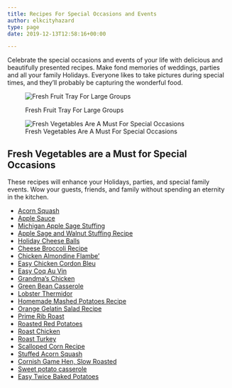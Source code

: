 ```yaml
---
title: Recipes For Special Occasions and Events
author: elkcityhazard
type: page
date: 2019-12-13T12:58:16+00:00

---
```

Celebrate the special occasions and events of your life with delicious and beautifully presented recipes. Make fond memories of weddings, parties and all your family Holidays. Everyone likes to take pictures during special times, and they&#8217;ll probably be capturing the wonderful food.<figure> 

![Fresh Fruit Tray For Large Groups][1] <figcaption>Fresh Fruit Tray For Large Groups</figcaption></figure> <figure>![Fresh Vegetables Are A Must For Special Occasions][2] <figcaption>Fresh Vegetables Are A Must For Special Occasions</figcaption></figure> 

## Fresh Vegetables are a Must for Special Occasions

These recipes will enhance your Holidays, parties, and special family events. Wow your guests, friends, and family without spending an eternity in the kitchen.

  * [Acorn Squash][3]
  * [Apple Sauce][4]
  * [Michigan Apple Sage Stuffing][5]
  * [Apple Sage and Walnut Stuffing Recipe][6]
  * [Holiday Cheese Balls][7]
  * [Cheese Broccoli Recipe][8]
  * [Chicken Almondine Flambe&#8217;][9]
  * [Easy Chicken Cordon Bleu][10]
  * [Easy Coq Au Vin][11]
  * [Grandma&#8217;s Chicken][12]
  * [Green Bean Casserole][13]
  * [Lobster Thermidor][14]
  * [Homemade Mashed Potatoes Recipe][15]
  * [Orange Gelatin Salad Recipe][16]
  * [Prime Rib Roast][17]
  * [Roasted Red Potatoes][18]
  * [Roast Chicken][19]
  * [Roast Turkey][20]
  * [Scalloped Corn Recipe][21]
  * [Stuffed Acorn Squash][22]
  * [Cornish Game Hen, Slow Roasted][23]
  * [Sweet potato casserole][24]
  * [Easy Twice Baked Potatoes][25]

 [1]: http://www.quick-e-recipes.com/sitebuildercontent/sitebuilderpictures/.pond/IMG_0329_1024.jpg.w180h135.jpg "Fresh Fruit Tray For Large Groups"
 [2]: http://www.quick-e-recipes.com/sitebuildercontent/sitebuilderpictures/.pond/IMG_0330_1024.jpg.w180h135.jpg "Fresh Vegetables Are A Must For Special Occasions"
 [3]: /wordpress/index.php/recipes-for-special-occasions-and-events/baked-acorn-squash-recipe/
 [4]: /wordpress/index.php/recipes-for-special-occasions-and-events/michigan-apple-sauce/
 [5]: /wordpress/index.php/recipes-for-special-occasions-and-events/michigan-apple-sage-stuffing/
 [6]: /wordpress/index.php/recipes-for-special-occasions-and-events/apple-sage-and-walnut-stuffing-recipe/
 [7]: /wordpress/index.php/recipes-for-special-occasions-and-events/easy-cheese-ball-recipe/
 [8]: /wordpress/index.php/recipes-for-special-occasions-and-events/cheese-broccoli-recipe/
 [9]: /wordpress/index.php/recipes-for-special-occasions-and-events/chicken-almondine-flambe/
 [10]: /wordpress/index.php/recipes-for-special-occasions-and-events/easy-chicken-cordon-bleu/
 [11]: /wordpress/index.php/recipes-for-special-occasions-and-events/easy-coq-au-vin-recipe/
 [12]: /wordpress/index.php/recipes-for-special-occasions-and-events/grandmas-fried-chicken/
 [13]: /wordpress/index.php/recipes-for-special-occasions-and-events/simple-green-bean-casserole/
 [14]: /wordpress/index.php/recipes-for-special-occasions-and-events/lobster-thermidor-recipe/
 [15]: /wordpress/index.php/recipes-for-special-occasions-and-events/homemade-mashed-potatoes-recipe/
 [16]: /wordpress/index.php/appetizers/orange-gelatin-salad-recipe/
 [17]: /wordpress/index.php/chef-franks-seasoning-recipes/holiday-prime-rib-roast-with-au-jus/
 [18]: /wordpress/index.php/recipes-for-special-occasions-and-events/roasted-red-potatoes-recipe/
 [19]: /wordpress/index.php/chef-franks-seasoning-recipes/roasted-chicken-entree/
 [20]: /wordpress/index.php/chef-franks-seasoning-recipes/roasted-turkey-recipes-for-the-holidays/
 [21]: /wordpress/index.php/recipes-for-special-occasions-and-events/scalloped-corn-recipe/
 [22]: /wordpress/index.php/recipes-for-special-occasions-and-events/stuffed-acorn-squash-recipe/
 [23]: /wordpress/index.php/chef-franks-seasoning-recipes/slow-roasted-cornish-game-hen/
 [24]: /wordpress/index.php/recipes-for-special-occasions-and-events/healthy-sweet-potato-casserole/
 [25]: /wordpress/index.php/recipes-for-special-occasions-and-events/easy-twice-baked-potato/